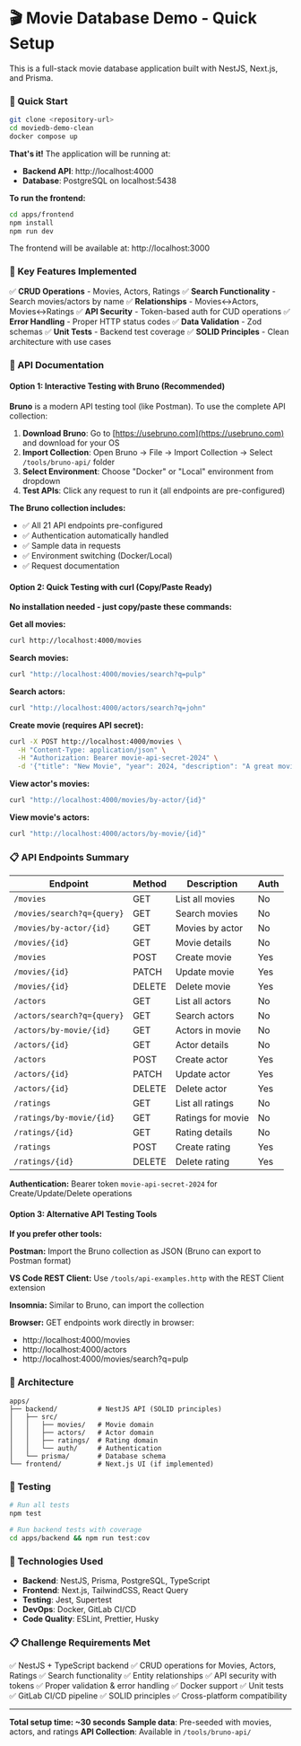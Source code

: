 # 🎬 Movie Database Demo - Quick Setup

This is a full-stack movie database application built with NestJS, Next.js, and Prisma.

### 🚀 Quick Start

```bash
git clone <repository-url>
cd moviedb-demo-clean
docker compose up
```

**That's it!** The application will be running at:

- **Backend API**: http://localhost:4000
- **Database**: PostgreSQL on localhost:5438

**To run the frontend:**

```bash
cd apps/frontend
npm install
npm run dev
```

The frontend will be available at: http://localhost:3000

### 🎯 Key Features Implemented

✅ **CRUD Operations** - Movies, Actors, Ratings
✅ **Search Functionality** - Search movies/actors by name
✅ **Relationships** - Movies↔Actors, Movies↔Ratings
✅ **API Security** - Token-based auth for CUD operations
✅ **Error Handling** - Proper HTTP status codes
✅ **Data Validation** - Zod schemas
✅ **Unit Tests** - Backend test coverage
✅ **SOLID Principles** - Clean architecture with use cases

### 🔧 API Documentation

#### Option 1: Interactive Testing with Bruno (Recommended)

**Bruno** is a modern API testing tool (like Postman). To use the complete API collection:

1. **Download Bruno**: Go to [https://usebruno.com](https://usebruno.com) and download for your OS
2. **Import Collection**: Open Bruno → File → Import Collection → Select `/tools/bruno-api/` folder
3. **Select Environment**: Choose "Docker" or "Local" environment from dropdown
4. **Test APIs**: Click any request to run it (all endpoints are pre-configured)

**The Bruno collection includes:**

- ✅ All 21 API endpoints pre-configured
- ✅ Authentication automatically handled
- ✅ Sample data in requests
- ✅ Environment switching (Docker/Local)
- ✅ Request documentation

#### Option 2: Quick Testing with curl (Copy/Paste Ready)

**No installation needed - just copy/paste these commands:**

**Get all movies:**

```bash
curl http://localhost:4000/movies
```

**Search movies:**

```bash
curl "http://localhost:4000/movies/search?q=pulp"
```

**Search actors:**

```bash
curl "http://localhost:4000/actors/search?q=john"
```

**Create movie (requires API secret):**

```bash
curl -X POST http://localhost:4000/movies \
  -H "Content-Type: application/json" \
  -H "Authorization: Bearer movie-api-secret-2024" \
  -d '{"title": "New Movie", "year": 2024, "description": "A great movie"}'
```

**View actor's movies:**

```bash
curl "http://localhost:4000/movies/by-actor/{id}"
```

**View movie's actors:**

```bash
curl "http://localhost:4000/actors/by-movie/{id}"
```

### 📋 API Endpoints Summary

| Endpoint                   | Method | Description       | Auth |
| -------------------------- | ------ | ----------------- | ---- |
| `/movies`                  | GET    | List all movies   | No   |
| `/movies/search?q={query}` | GET    | Search movies     | No   |
| `/movies/by-actor/{id}`    | GET    | Movies by actor   | No   |
| `/movies/{id}`             | GET    | Movie details     | No   |
| `/movies`                  | POST   | Create movie      | Yes  |
| `/movies/{id}`             | PATCH  | Update movie      | Yes  |
| `/movies/{id}`             | DELETE | Delete movie      | Yes  |
| `/actors`                  | GET    | List all actors   | No   |
| `/actors/search?q={query}` | GET    | Search actors     | No   |
| `/actors/by-movie/{id}`    | GET    | Actors in movie   | No   |
| `/actors/{id}`             | GET    | Actor details     | No   |
| `/actors`                  | POST   | Create actor      | Yes  |
| `/actors/{id}`             | PATCH  | Update actor      | Yes  |
| `/actors/{id}`             | DELETE | Delete actor      | Yes  |
| `/ratings`                 | GET    | List all ratings  | No   |
| `/ratings/by-movie/{id}`   | GET    | Ratings for movie | No   |
| `/ratings/{id}`            | GET    | Rating details    | No   |
| `/ratings`                 | POST   | Create rating     | Yes  |
| `/ratings/{id}`            | DELETE | Delete rating     | Yes  |

**Authentication:** Bearer token `movie-api-secret-2024` for Create/Update/Delete operations

#### Option 3: Alternative API Testing Tools

**If you prefer other tools:**

**Postman:** Import the Bruno collection as JSON (Bruno can export to Postman format)

**VS Code REST Client:** Use `/tools/api-examples.http` with the REST Client extension

**Insomnia:** Similar to Bruno, can import the collection

**Browser:** GET endpoints work directly in browser:

- http://localhost:4000/movies
- http://localhost:4000/actors
- http://localhost:4000/movies/search?q=pulp

### 📁 Architecture

```
apps/
├── backend/          # NestJS API (SOLID principles)
│   ├── src/
│   │   ├── movies/   # Movie domain
│   │   ├── actors/   # Actor domain
│   │   ├── ratings/  # Rating domain
│   │   └── auth/     # Authentication
│   └── prisma/       # Database schema
└── frontend/         # Next.js UI (if implemented)
```

### 🧪 Testing

```bash
# Run all tests
npm test

# Run backend tests with coverage
cd apps/backend && npm run test:cov
```

### 🔧 Technologies Used

- **Backend**: NestJS, Prisma, PostgreSQL, TypeScript
- **Frontend**: Next.js, TailwindCSS, React Query
- **Testing**: Jest, Supertest
- **DevOps**: Docker, GitLab CI/CD
- **Code Quality**: ESLint, Prettier, Husky

### 📋 Challenge Requirements Met

✅ NestJS + TypeScript backend
✅ CRUD operations for Movies, Actors, Ratings
✅ Search functionality
✅ Entity relationships
✅ API security with tokens
✅ Proper validation & error handling
✅ Docker support
✅ Unit tests
✅ GitLab CI/CD pipeline
✅ SOLID principles
✅ Cross-platform compatibility

---

**Total setup time: ~30 seconds**
**Sample data**: Pre-seeded with movies, actors, and ratings
**API Collection**: Available in `/tools/bruno-api/`
